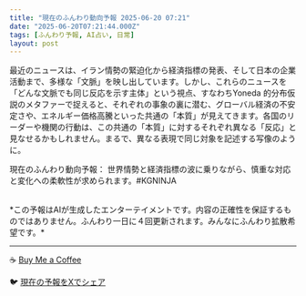 ```yaml
---
title: "現在のふんわり動向予報 2025-06-20 07:21"
date: "2025-06-20T07:21:44.000Z"
tags: [ふんわり予報, AI占い, 日常]
layout: post
---
```


最近のニュースは、イラン情勢の緊迫化から経済指標の発表、そして日本の企業活動まで、多様な「文脈」を映し出しています。しかし、これらのニュースを「どんな文脈でも同じ反応を示す主体」という視点、すなわちYoneda 的分布仮説のメタファーで捉えると、それぞれの事象の裏に潜む、グローバル経済の不安定さや、エネルギー価格高騰といった共通の「本質」が見えてきます。各国のリーダーや機関の行動は、この共通の「本質」に対するそれぞれ異なる「反応」と見なせるかもしれません。まるで、異なる表現で同じ対象を記述する写像のように。


現在のふんわり動向予報：
世界情勢と経済指標の波に乗りながら、慎重な対応と変化への柔軟性が求められます。#KGNINJA

<br>
*この予報はAIが生成したエンターテイメントです。内容の正確性を保証するものではありません。ふんわり一日に４回更新されます。みんなにふんわり拡散希望です。*

---
☕️ [Buy Me a Coffee](https://www.buymeacoffee.com/kgninja)

🐦 [現在の予報をXでシェア](https://twitter.com/intent/tweet?text=%E7%8F%BE%E5%9C%A8%E3%81%AE%E3%81%B5%E3%82%93%E3%82%8F%E3%82%8A%E4%BA%88%E5%A0%B1%3A%20%E3%80%8C%E6%9C%80%E8%BF%91%E3%81%AE%E3%83%8B%E3%83%A5%E3%83%BC%E3%82%B9%E3%81%AF%E3%80%81%E3%82%A4%E3%83%A9%E3%83%B3%E6%83%85%E5%8B%A2%E3%81%AE%E7%B7%8A%E8%BF%AB%E5%8C%96%E3%81%8B%E3%82%89%E7%B5%8C%E6%B8%88%E6%8C%87%E6%A8%99%E3%81%AE%E7%99%BA%E8%A1%A8%E3%80%81%E3%81%9D%E3%81%97%E3%81%A6%E6%97%A5%E6%9C%AC%E3%81%AE%E4%BC%81%E6%A5%AD%E6%B4%BB%E5%8B%95%E3%81%BE%E3%81%A7%E3%80%81%E5%A4%9A%E6%A7%98%E3%81%AA%E3%80%8C%E6%96%87%E8%84%88%E3%80%8D%E3%82%92%E6%98%A0%E3%81%97%E5%87%BA%E3%81%97%E3%81%A6%E3%81%84%E3%81%BE%E3%81%99%E3%80%82%E3%80%8D%23KGNINJA%20%E7%B6%9A%E3%81%8D%E3%81%AF%E3%83%96%E3%83%AD%E3%82%B0%E3%81%A7%EF%BC%81%F0%9F%91%87&url=https%3A%2F%2Fkg-ninja.github.io%2FFunwariyoso%2F)
